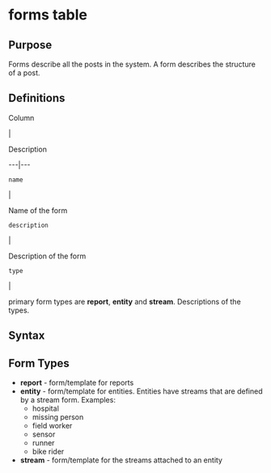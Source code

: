 # forms table



## Purpose

Forms describe all the posts in the system. A form describes the structure of
a post.

## Definitions

Column

|

Description  
  
---|---  
  
`name`

|

Name of the form  
  
`description`

|

Description of the form  
  
`type`

|

primary form types are **report**, **entity** and **stream**. Descriptions of
the types.  
  
## Syntax

## Form Types

  * **report** \- form/template for reports
  * **entity** \- form/template for entities. Entities have streams that are defined by a stream form. Examples: 
    * hospital
    * missing person
    * field worker
    * sensor
    * runner
    * bike rider
  * **stream** \- form/template for the streams attached to an entity

